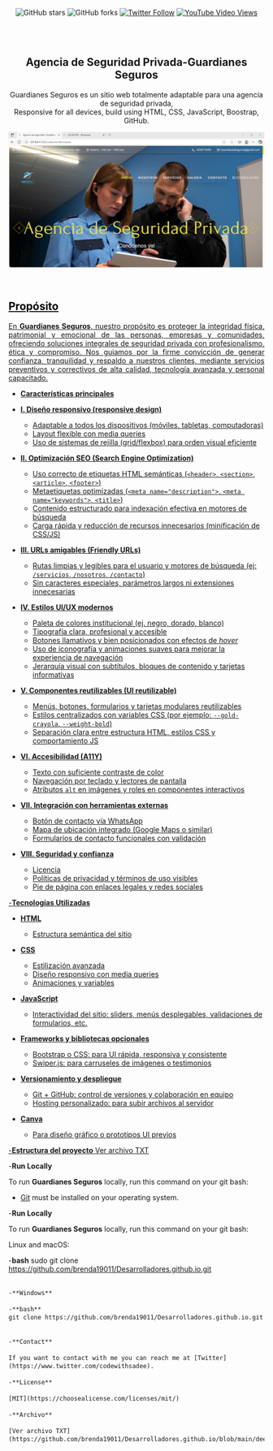 <div align="center">
  
  
  ![GitHub stars](https://img.shields.io/github/stars/codewithsadee/grilli?style=social)
  ![GitHub forks](https://img.shields.io/github/forks/codewithsadee/grilli?style=social)
[![Twitter Follow](https://img.shields.io/twitter/follow/codewithsadee_?style=social)](https://twitter.com/intent/follow?screen_name=codewithsadee_)
  [![YouTube Video Views](https://img.shields.io/youtube/views/CjVGp5kGHxA?style=social)](https://youtu.be/CjVGp5kGHxA)

  <br />
  <br />

  <h2 align="center">Agencia de Seguridad Privada-Guardianes Seguros</h2>

 Guardianes Seguros es un sitio web totalmente adaptable para una agencia de seguridad privada, <br />Responsive for all devices, build using HTML, CSS, JavaScript, Boostrap, GitHub.

  <a href="https://github.com/brenda19011/Desarrolladores.github.io.git">![Guardianes SegurosDesktop Demo](./readme-images/1.png "Desktop Demo")

</div>

<br />
<h2 style="color: black; font-weight: bold;">Propósito</h2>

<p align="justify">
En <strong>Guardianes Seguros</strong>, nuestro propósito es proteger la integridad física, patrimonial y emocional de las personas, empresas y comunidades, ofreciendo soluciones integrales de seguridad privada con profesionalismo, ética y compromiso. Nos guiamos por la firme convicción de generar confianza, tranquilidad y respaldo a nuestros clientes, mediante servicios preventivos y correctivos de alta calidad, tecnología avanzada y personal capacitado.
</p>


- **Características principales**

- **I. Diseño responsivo (responsive design)**
  - Adaptable a todos los dispositivos (móviles, tabletas, computadoras)
  - Layout flexible con media queries
  - Uso de sistemas de rejilla (grid/flexbox) para orden visual eficiente

- **II. Optimización SEO (Search Engine Optimization)**
  - Uso correcto de etiquetas HTML semánticas (`<header>`, `<section>`, `<article>`, `<footer>`)
  - Metaetiquetas optimizadas (`<meta name="description">`, `<meta name="keywords">`, `<title>`)
  - Contenido estructurado para indexación efectiva en motores de búsqueda
  - Carga rápida y reducción de recursos innecesarios (minificación de CSS/JS)

- **III. URLs amigables (Friendly URLs)**
  - Rutas limpias y legibles para el usuario y motores de búsqueda (ej: `/servicios`, `/nosotros`, `/contacto`)
  - Sin caracteres especiales, parámetros largos ni extensiones innecesarias

- **IV. Estilos UI/UX modernos**
  - Paleta de colores institucional (ej. negro, dorado, blanco)
  - Tipografía clara, profesional y accesible
  - Botones llamativos y bien posicionados con efectos de *hover*
  - Uso de iconografía y animaciones suaves para mejorar la experiencia de navegación
  - Jerarquía visual con subtítulos, bloques de contenido y tarjetas informativas

- **V. Componentes reutilizables (UI reutilizable)**
  - Menús, botones, formularios y tarjetas modulares reutilizables
  - Estilos centralizados con variables CSS (por ejemplo: `--gold-crayola`, `--weight-bold`)
  - Separación clara entre estructura HTML, estilos CSS y comportamiento JS

- **VI. Accesibilidad (A11Y)**
  - Texto con suficiente contraste de color
  - Navegación por teclado y lectores de pantalla
  - Atributos `alt` en imágenes y roles en componentes interactivos

- **VII. Integración con herramientas externas**
  - Botón de contacto vía WhatsApp
  - Mapa de ubicación integrado (Google Maps o similar)
  - Formularios de contacto funcionales con validación

- **VIII. Seguridad y confianza**
  - Licencia
  - Políticas de privacidad y términos de uso visibles
  - Pie de página con enlaces legales y redes sociales

-**Tecnologías Utilizadas**<br>
- **HTML**  
  - Estructura semántica del sitio

- **CSS**  
  - Estilización avanzada  
  - Diseño responsivo con media queries  
  - Animaciones y variables

- **JavaScript**  
  - Interactividad del sitio: sliders, menús desplegables, validaciones de formularios, etc.

- **Frameworks y bibliotecas opcionales**  
  - Bootstrap o CSS: para UI rápida, responsiva y consistente  
  - Swiper.js: para carruseles de imágenes o testimonios

- **Versionamiento y despliegue**  
  - Git + GitHub: control de versiones y colaboración en equipo  
  - Hosting personalizado: para subir archivos al servidor

- **Canva**  
  - Para diseño gráfico o prototipos UI previos






-**Estructura del proyecto**
[Ver archivo TXT](https://github.com/brenda19011/Desarrolladores.github.io/blob/main/Estructura%20del%20proyecto.txt)




-**Run Locally**

To run **Guardianes Seguros** locally, run this command on your git bash:


* [Git](https://git-scm.com/downloads "Download Git") must be installed on your operating system.

-**Run Locally**

To run **Guardianes Seguros** locally, run this command on your git bash:

Linux and macOS:

-**bash**
sudo git clone https://github.com/brenda19011/Desarrolladores.github.io.git
```

-**Windows**

-**bash**
git clone https://github.com/brenda19011/Desarrolladores.github.io.git


-**Contact**

If you want to contact with me you can reach me at [Twitter](https://www.twitter.com/codewithsadee).

-**License**

[MIT](https://choosealicense.com/licenses/mit/)

-**Archivo**

[Ver archivo TXT](https://github.com/brenda19011/Desarrolladores.github.io/blob/main/deepseek_plaintext_20250709_1b3db5.txt)
